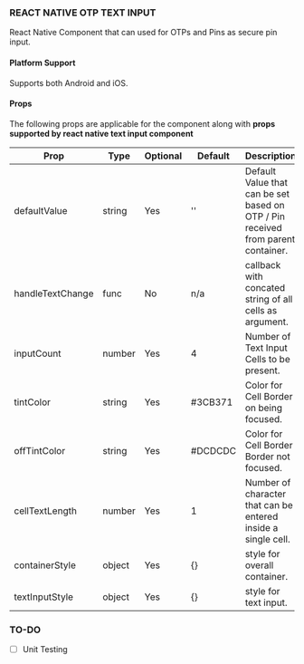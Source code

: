 ### REACT NATIVE OTP TEXT INPUT

React Native Component that can used for OTPs and Pins as secure pin input.

#### Platform Support
Supports both Android and iOS.

#### Props

The following props are applicable for the component along with **props supported by react native text input component**

Prop              | Type     | Optional | Default     | Description
----------------- | -------- | -------- | ----------- | -----------
defaultValue         | string     | Yes       | ''       | Default Value that can be set based on OTP / Pin received from parent container.
handleTextChange         | func     | No       |  n/a      | callback with concated string of all cells as argument.
inputCount          | number      | Yes      | 4        | Number of Text Input Cells to be present.
tintColor          | string     | Yes      | #3CB371        | Color for Cell Border on being focused.
offTintColor       | string     | Yes      | #DCDCDC | Color for Cell Border Border not focused.
cellTextLength       | number     | Yes      | 1 | Number of character that can be entered inside a single cell.
containerStyle       | object     | Yes      | {} | style for overall container.
textInputStyle       | object     | Yes      | {} | style for text input.

### TO-DO
- [ ] Unit Testing